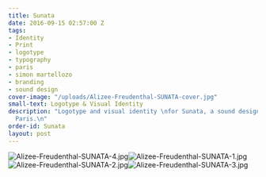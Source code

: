 ```yaml
---
title: Sunata
date: 2016-09-15 02:57:00 Z
tags:
- Identity
- Print
- logotype
- typography
- paris
- simon martellozo
- branding
- sound design
cover-image: "/uploads/Alizee-Freudenthal-SUNATA-cover.jpg"
small-text: Logotype & Visual Identity
description: "Logotype and visual identity \nfor Sunata, a sound design \nstudio in
  Paris.\n"
order-id: Sunata
layout: post
---
```


![Alizee-Freudenthal-SUNATA-4.jpg](/uploads/Alizee-Freudenthal-SUNATA-4.jpg)![Alizee-Freudenthal-SUNATA-1.jpg](/uploads/Alizee-Freudenthal-SUNATA-1.jpg)![Alizee-Freudenthal-SUNATA-2.jpg](/uploads/Alizee-Freudenthal-SUNATA-2.jpg)![Alizee-Freudenthal-SUNATA-3.jpg](/uploads/Alizee-Freudenthal-SUNATA-3.jpg)